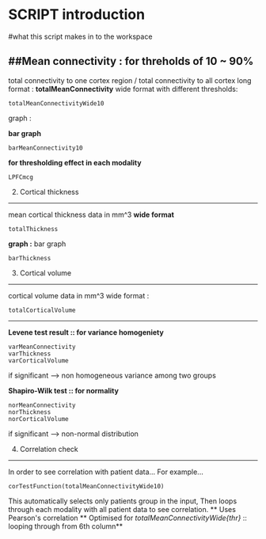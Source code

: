 SCRIPT introduction 
===================

#what this script makes in to the workspace


##Mean connectivity : for threholds of 10 ~ 90%
--------------------
   total connectivity to one cortex region / total connectivity to all cortex
   long format :
**totalMeanConnectivity**
   wide format with different thresholds: 
```
totalMeanConnectivityWide10 
```
   graph :

**bar graph**

```
barMeanConnectivity10
```
**for thresholding effect in each modality**

```
LPFCmcg
```


2. Cortical thickness
--------------------
   mean cortical thickness data in mm^3
**wide format**
```
totalThickness
```
**graph :**
bar graph 
```
barThickness
```

3. Cortical volume   
--------------------
   cortical volume data in mm^3
   wide format : 
```
totalCorticalVolume
```

  -------------------------------------------------------------------------
**Levene test result :: for variance homogeniety**

```
varMeanConnectivity
varThickness
varCorticalVolume
```
if significant --> non homogeneous variance among two groups
        

**Shapiro-Wilk test :: for normality**
```
norMeanConnectivity
norThickness
norCorticalVolume
```
if significant --> non-normal distribution


4. Correlation check
--------------------
In order to see correlation with patient data...
For example...
```
corTestFunction(totalMeanConnectivityWide10)
```
This automatically selects only patients group in the input,
Then loops through each modality with all patient data to see correlation.
** Uses Pearson's correlation
** Optimised for *totalMeanConnectivityWide{thr}* 
:: looping through from 6th column**


